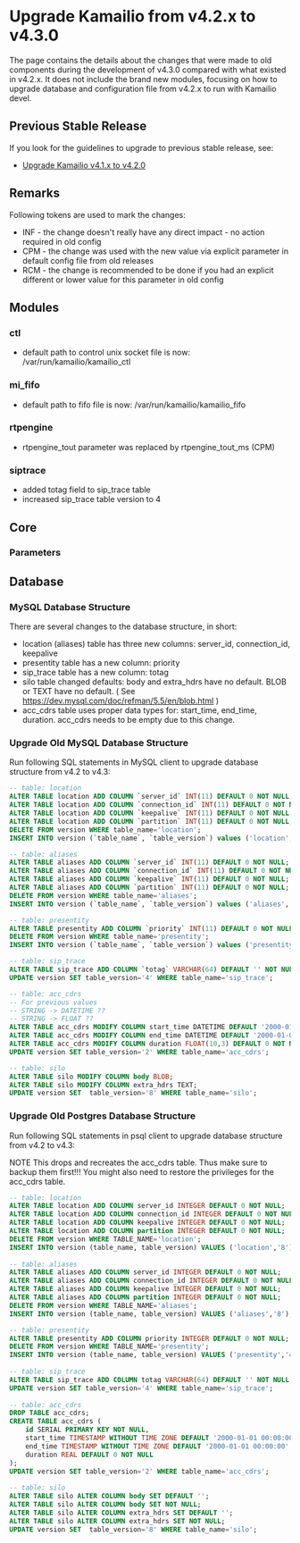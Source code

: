 # Upgrade Kamailio from v4.2.x to v4.3.0

The page contains the details about the changes that were made to old
components during the development of v4.3.0 compared with what existed
in v4.2.x. It does not include the brand new modules, focusing on how to
upgrade database and configuration file from v4.2.x to run with Kamailio
devel.

## Previous Stable Release

If you look for the guidelines to upgrade to previous stable release,
see:

-   [Upgrade Kamailio v4.1.x to v4.2.0](../install/upgrade/4.1.x-to-4.2.0.md)

## Remarks

Following tokens are used to mark the changes:

-   INF - the change doesn't really have any direct impact - no action
    required in old config
-   CPM - the change was used with the new value via explicit parameter
    in default config file from old releases
-   RCM - the change is recommended to be done if you had an explicit
    different or lower value for this parameter in old config

## Modules

### ctl

-   default path to control unix socket file is now:
    /var/run/kamailio/kamailio_ctl

### mi_fifo

-   default path to fifo file is now: /var/run/kamailio/kamailio_fifo

### rtpengine

-   rtpengine_tout parameter was replaced by rtpengine_tout_ms (CPM)

### siptrace

-   added totag field to sip_trace table
-   increased sip_trace table version to 4

## Core

### Parameters

## Database

### MySQL Database Structure

There are several changes to the database structure, in short:

-   location (aliases) table has three new columns: server_id,
    connection_id, keepalive
-   presentity table has a new column: priority
-   sip_trace table has a new column: totag
-   silo table changed defaults: body and extra_hdrs have no default.
    BLOB or TEXT have no default. ( See
    <https://dev.mysql.com/doc/refman/5.5/en/blob.html> )
-   acc_cdrs table uses proper data types for: start_time, end_time,
    duration. acc_cdrs needs to be empty due to this change.

### Upgrade Old MySQL Database Structure

Run following SQL statements in MySQL client to upgrade database
structure from v4.2 to v4.3:

``` sql
-- table: location
ALTER TABLE location ADD COLUMN `server_id` INT(11) DEFAULT 0 NOT NULL;
ALTER TABLE location ADD COLUMN `connection_id` INT(11) DEFAULT 0 NOT NULL;
ALTER TABLE location ADD COLUMN `keepalive` INT(11) DEFAULT 0 NOT NULL;
ALTER TABLE location ADD COLUMN `partition` INT(11) DEFAULT 0 NOT NULL;
DELETE FROM version WHERE table_name='location';
INSERT INTO version (`table_name`, `table_version`) values ('location','8');

-- table: aliases
ALTER TABLE aliases ADD COLUMN `server_id` INT(11) DEFAULT 0 NOT NULL;
ALTER TABLE aliases ADD COLUMN `connection_id` INT(11) DEFAULT 0 NOT NULL;
ALTER TABLE aliases ADD COLUMN `keepalive` INT(11) DEFAULT 0 NOT NULL;
ALTER TABLE aliases ADD COLUMN `partition` INT(11) DEFAULT 0 NOT NULL;
DELETE FROM version WHERE table_name='aliases';
INSERT INTO version (`table_name`, `table_version`) values ('aliases','8');

-- table: presentity
ALTER TABLE presentity ADD COLUMN `priority` INT(11) DEFAULT 0 NOT NULL;
DELETE FROM version WHERE table_name='presentity';
INSERT INTO version (`table_name`, `table_version`) values ('presentity','4');

-- table: sip_trace
ALTER TABLE sip_trace ADD COLUMN `totag` VARCHAR(64) DEFAULT '' NOT NULL;
UPDATE version SET table_version='4' WHERE table_name='sip_trace';

-- table: acc_cdrs
-- For previous values
-- STRING -> DATETIME ??
-- STRING -> FLOAT ??
ALTER TABLE acc_cdrs MODIFY COLUMN start_time DATETIME DEFAULT '2000-01-01 00:00:00' NOT NULL;
ALTER TABLE acc_cdrs MODIFY COLUMN end_time DATETIME DEFAULT '2000-01-01 00:00:00' NOT NULL;
ALTER TABLE acc_cdrs MODIFY COLUMN duration FLOAT(10,3) DEFAULT 0 NOT NULL;
UPDATE version SET table_version='2' WHERE table_name='acc_cdrs';

-- table: silo
ALTER TABLE silo MODIFY COLUMN body BLOB;
ALTER TABLE silo MODIFY COLUMN extra_hdrs TEXT;
UPDATE version SET  table_version='8' WHERE table_name='silo';

```

### Upgrade Old Postgres Database Structure

Run following SQL statements in psql client to upgrade database
structure from v4.2 to v4.3:

NOTE This drops and recreates the acc_cdrs table. Thus make sure to
backup them first!!! You might also need to restore the privileges for
the acc_cdrs table.

``` sql
-- table: location
ALTER TABLE location ADD COLUMN server_id INTEGER DEFAULT 0 NOT NULL;
ALTER TABLE location ADD COLUMN connection_id INTEGER DEFAULT 0 NOT NULL;
ALTER TABLE location ADD COLUMN keepalive INTEGER DEFAULT 0 NOT NULL;
ALTER TABLE location ADD COLUMN partition INTEGER DEFAULT 0 NOT NULL;
DELETE FROM version WHERE TABLE_NAME='location';
INSERT INTO version (table_name, table_version) VALUES ('location','8');
 
-- table: aliases
ALTER TABLE aliases ADD COLUMN server_id INTEGER DEFAULT 0 NOT NULL;
ALTER TABLE aliases ADD COLUMN connection_id INTEGER DEFAULT 0 NOT NULL;
ALTER TABLE aliases ADD COLUMN keepalive INTEGER DEFAULT 0 NOT NULL;
ALTER TABLE aliases ADD COLUMN partition INTEGER DEFAULT 0 NOT NULL;
DELETE FROM version WHERE TABLE_NAME='aliases';
INSERT INTO version (table_name, table_version) VALUES ('aliases','8');

-- table: presentity
ALTER TABLE presentity ADD COLUMN priority INTEGER DEFAULT 0 NOT NULL;
DELETE FROM version WHERE TABLE_NAME='presentity';
INSERT INTO version (table_name, table_version) VALUES ('presentity','4');
 
-- table: sip_trace
ALTER TABLE sip_trace ADD COLUMN totag VARCHAR(64) DEFAULT '' NOT NULL;
UPDATE version SET table_version='4' WHERE table_name='sip_trace';
 
-- table: acc_cdrs
DROP TABLE acc_cdrs;
CREATE TABLE acc_cdrs (
    id SERIAL PRIMARY KEY NOT NULL,
    start_time TIMESTAMP WITHOUT TIME ZONE DEFAULT '2000-01-01 00:00:00' NOT NULL,
    end_time TIMESTAMP WITHOUT TIME ZONE DEFAULT '2000-01-01 00:00:00' NOT NULL,
    duration REAL DEFAULT 0 NOT NULL
);
UPDATE version SET table_version='2' WHERE table_name='acc_cdrs';
 
-- table: silo
ALTER TABLE silo ALTER COLUMN body SET DEFAULT '';
ALTER TABLE silo ALTER COLUMN body SET NOT NULL;
ALTER TABLE silo ALTER COLUMN extra_hdrs SET DEFAULT '';
ALTER TABLE silo ALTER COLUMN extra_hdrs SET NOT NULL;
UPDATE version SET  table_version='8' WHERE table_name='silo';
```

